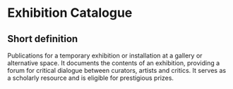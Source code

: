 # Exhibition Catalogue
## Short definition
Publications for a temporary exhibition or installation at a gallery or alternative space. It documents the contents of an exhibition, providing a forum for critical dialogue between curators, artists and critics.  It serves as a scholarly resource and is eligible for prestigious prizes.

